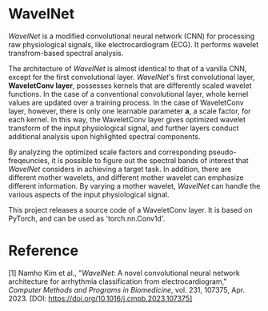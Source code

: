 # WavelNet

_WavelNet_ is a modified convolutional neural network (CNN) for processing raw physiological signals, like electrocardiogram (ECG). It performs wavelet transfrom-based spectral analysis.

The architecture of _WavelNet_ is almost identical to that of a vanilla CNN, except for the first convolutional layer. _WavelNet_'s first convolutional layer, **WaveletConv layer**, possesses kernels that are differently scaled wavelet functions. In the case of a conventional convolutional layer, whole kernel values are updated over a training process. In the case of WaveletConv layer, however, there is only one learnable parameter **a**, a scale factor, for each kernel. In this way, the WaveletConv layer gives optimized wavelet transform of the input physiological signal, and further layers conduct additional analysis upon highlighted spectral components.

By analyzing the optimized scale factors and corresponding pseudo-freqeuncies, it is possible to figure out the spectral bands of interest that _WavelNet_ considers in achieving a target task. In addition, there are different mother wavelets, and different mother wavelet can emphasize different information. By varying a mother wavelet, _WavelNet_ can handle the various aspects of the input physiological signal.

This project releases a source code of a WaveletConv layer. It is based on PyTorch, and can be used as 'torch.nn.Conv1d'.

# Reference
[1] Namho Kim et al., "_WavelNet_: A novel convolutional neural network architecture for arrhythmia classification from electrocardiogram," _Computer Methods and Programs in Biomedicine_, vol. 231, 107375, Apr. 2023. [DOI: https://doi.org/10.1016/j.cmpb.2023.107375]
